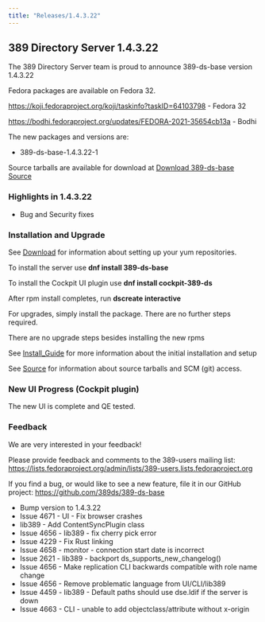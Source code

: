 ```yaml
---
title: "Releases/1.4.3.22"
---
```


389 Directory Server 1.4.3.22
-----------------------------

The 389 Directory Server team is proud to announce 389-ds-base version 1.4.3.22

Fedora packages are available on Fedora 32.

<https://koji.fedoraproject.org/koji/taskinfo?taskID=64103798> - Fedora 32

<https://bodhi.fedoraproject.org/updates/FEDORA-2021-35654cb13a> - Bodhi


The new packages and versions are:

- 389-ds-base-1.4.3.22-1

Source tarballs are available for download at [Download 389-ds-base Source](https://github.com/389ds/389-ds-base/archive/389-ds-base-1.4.3.22.tar.gz)

### Highlights in 1.4.3.22

- Bug and Security fixes

### Installation and Upgrade 

See [Download](../download.html) for information about setting up your yum repositories.

To install the server use **dnf install 389-ds-base**

To install the Cockpit UI plugin use **dnf install cockpit-389-ds**

After rpm install completes, run **dscreate interactive**

For upgrades, simply install the package.  There are no further steps required.

There are no upgrade steps besides installing the new rpms 

See [Install\_Guide](../howto/howto-install-389.html) for more information about the initial installation and setup

See [Source](../development/source.html) for information about source tarballs and SCM (git) access.

### New UI Progress (Cockpit plugin)

The new UI is complete and QE tested.

### Feedback

We are very interested in your feedback!

Please provide feedback and comments to the 389-users mailing list: <https://lists.fedoraproject.org/admin/lists/389-users.lists.fedoraproject.org>

If you find a bug, or would like to see a new feature, file it in our GitHub project: <https://github.com/389ds/389-ds-base>

- Bump version to 1.4.3.22
- Issue 4671 - UI - Fix browser crashes
- lib389 - Add ContentSyncPlugin class
- Issue 4656 - lib389 - fix cherry pick error
- Issue 4229 - Fix Rust linking
- Issue 4658 - monitor - connection start date is incorrect
- Issue 2621 - lib389 - backport ds_supports_new_changelog()
- Issue 4656 - Make replication CLI backwards compatible with role name change
- Issue 4656 - Remove problematic language from UI/CLI/lib389
- Issue 4459 - lib389 - Default paths should use dse.ldif if the server is down
- Issue 4663 - CLI - unable to add objectclass/attribute without x-origin

